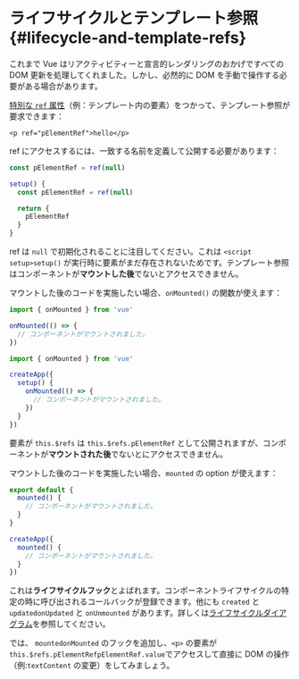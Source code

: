 # ライフサイクルとテンプレート参照 {#lifecycle-and-template-refs}

これまで Vue はリアクティビティーと宣言的レンダリングのおかげですべての DOM 更新を処理してくれました。しかし、必然的に DOM を手動で操作する必要がある場合があります。

<a target="_blank" href="/api/built-in-special-attributes.html#ref">特別な `ref` 属性</a>（例：テンプレート内の要素）をつかって、テンプレート参照が要求できます：

```vue-html
<p ref="pElementRef">hello</p>
```

<div class="composition-api">

ref にアクセスするには、一致する名前を定義<span class="html">して公開</span>する必要があります：

<div class="sfc">

```js
const pElementRef = ref(null)
```

</div>
<div class="html">

```js
setup() {
  const pElementRef = ref(null)

  return {
    pElementRef
  }
}
```

</div>

ref は `null` で初期化されることに注目してください。これは <span class="sfc">`<script setup>`</span><span class="html">`setup()`</span> が実行時に要素がまだ存在されないためです。テンプレート参照はコンポーネントが**マウントした後**でないとアクセスできません。

マウントした後のコードを実施したい場合、`onMounted()` の関数が使えます：

<div class="sfc">

```js
import { onMounted } from 'vue'

onMounted(() => {
  // コンポーネントがマウントされました。
})
```

</div>
<div class="html">

```js
import { onMounted } from 'vue'

createApp({
  setup() {
    onMounted(() => {
      // コンポーネントがマウントされました。
    })
  }
})
```

</div>
</div>

<div class="options-api">

要素が `this.$refs` は `this.$refs.pElementRef` として公開されますが、コンポーネントが**マウントされた後**でないとにアクセスできません。

マウントした後のコードを実施したい場合、`mounted` の option が使えます：

<div class="sfc">

```js
export default {
  mounted() {
    // コンポーネントがマウントされました。
  }
}
```

</div>
<div class="html">

```js
createApp({
  mounted() {
    // コンポーネントがマウントされました。
  }
})
```

</div>
</div>

これは**ライフサイクルフック**とよばれます。コンポーネントライフサイクルの特定の時に呼び出されるコールバックが登録できます。他にも <span class="options-api">`created` と `updated`</span><span class="composition-api">`onUpdated` と `onUnmounted`</span> があります。詳しくは<a target="_blank" href="/guide/essentials/lifecycle.html#lifecycle-diagram">ライフサイクルダイアグラム</a>を参照してください。

では、 <span class="options-api">`mounted`</span><span class="composition-api">`onMounted`</span> のフックを追加し、`<p>` の要素が<span class="options-api">`this.$refs.pElementRef`</span><span class="composition-api">`pElementRef.value`</span>でアクセスして直接に DOM の操作（例:`textContent` の変更）をしてみましょう。
